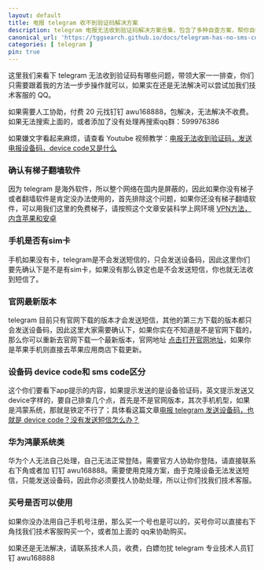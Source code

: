 ```yaml
---
layout: default
title: 电报 telegram 收不到验证码解决方案 
description: telegram 电报无法收到验证码解决方案合集，包含了多种自查方案，帮你自行排查无法收到验证码问题，其次我们也支持人工付费解决，不解决不收费，帮你找回你的telegram 的账号。
canonical_url: 'https://tggsearch.github.io/docs/telegram-has-no-sms-code.html'
categories: [ telegram ]
pin: true
---
```

这里我们来看下 telegram 无法收到验证码有哪些问题，带领大家一一排查，你们只需要跟着我的方法一步步操作就可以，如果实在还是无法解决可以尝试加我们技术客服的 QQ。

如果需要人工协助，付费 20 元找钉钉 awu168888，包解决，无法解决不收费。如果无法搜索上面的，或者添加了没有处理再搜索qq群：599976386

如果嫌文字看起来麻烦，请查看 Youtube 视频教学：[电报无法收到验证码，发送电报设备码，device code又是什么](./302.html?target=https://youtu.be/dXqiEVZBIx4 )

### 确认有梯子翻墙软件
因为 telegram 是海外软件，所以整个网络在国内是屏蔽的，因此如果你没有梯子或者翻墙软件是肯定没办法使用的，首先排除这个问题，如果你还没有梯子翻墙软件，可以用我们这里的免费梯子，请按照这个文章安装科学上网环境 [VPN方法，内含苹果和安卓](./vpn.html)

### 手机是否有sim卡
手机如果没有卡，telegram是不会发送短信的，只会发送设备码，因此这里你们要先确认下是不是有sim卡，如果没有那么铁定也是不会发送短信，你也就无法收到短信了。

### 官网最新版本
telegram 目前只有官网下载的版本才会发送短信，其他的第三方下载的版本都只会发送设备码，因此这里大家需要确认下，如果你实在不知道是不是官网下载的，那么你可以重新去官网下载一个最新版本，官网地址 [点击打开官网地址](./302.html?target=https://telegram.org)，如果你是苹果手机则直接去苹果应用商店下载更新。

### 设备码 device code和 sms code区分
这个你们要看下app提示的内容，如果提示发送的是设备验证码，英文提示发送又device字样的，要自己排查几个点，首先是不是官网版本，其次手机机型，如果是鸿蒙系统，那就是铁定不行了；具体看这篇文章[电报 telegram 发送设备码，也就是 device code？没有发送短信怎么办？](./telegram-deive-code.html)

### 华为鸿蒙系统类
华为个人无法自己处理，自己无法正常登陆，需要官方人协助你登陆，请直接联系右下角或者加 钉钉 awu168888。需要使用克隆方案，由于克隆设备无法发送短信，只能发送设备码，因此你必须要找人协助处理，所以让你们找我们技术客服。

### 买号是否可以使用
如果你没办法用自己手机号注册，那么买一个号也是可以的，买号你可以直接右下角找我们技术客服购买一个，或者加上面的 qq来协助购买。

如果还是无法解决，请联系技术人员，收费，白嫖勿扰 telegram 专业技术人员钉钉 awu168888